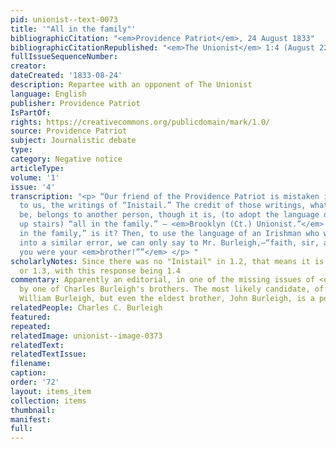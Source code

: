 ```yaml
---
pid: unionist--text-0073
title: '"All in the family"'
bibliographicCitation: "<em>Providence Patriot</em>, 24 August 1833"
bibliographicCitationRepublished: "<em>The Unionist</em> 1:4 (August 22, 1833)"
fullIssueSequenceNumber: 
creator: 
dateCreated: '1833-08-24'
description: Repartee with an opponent of The Unionist
language: English
publisher: Providence Patriot
IsPartOf: 
rights: https://creativecommons.org/publicdomain/mark/1.0/
source: Providence Patriot
subject: Journalistic debate
type: 
category: Negative notice
articleType: 
volume: '1'
issue: '4'
transcription: "<p> “Our friend of the Providence Patriot is mistaken in attributing
  to us, the writings of “Inistail.” The credit of those writings, whatever it may
  be, belongs to another person, though it is, (to adopt the language of our neighbor
  up stairs) “all in the family.” – <em>Brooklyn (Ct.) Unionist.”</em> </p> <p> “”All
  in the family,” is it? Then, to use the language of an Irishman who was once led
  into a similar error, we can only say to Mr. Burleigh,—“faith, sir, and we thought
  you were your <em>brother!””</em> </p> "
scholarlyNotes: Since there was no "Inistail" in 1.2, that means it is either in 1.1
  or 1.3, with this response being 1.4
commentary: Apparently an editorial, in one of the missing issues of <em>The Unionist</em>,
  by one of Charles Burleigh's brothers. The most likely candidate, of course, is
  William Burleigh, but even the eldest brother, John Burleigh, is a possibility.
relatedPeople: Charles C. Burleigh
featured: 
repeated: 
relatedImage: unionist--image-0373
relatedText: 
relatedTextIssue: 
filename: 
caption: 
order: '72'
layout: items_item
collection: items
thumbnail: 
manifest: 
full: 
---
```

